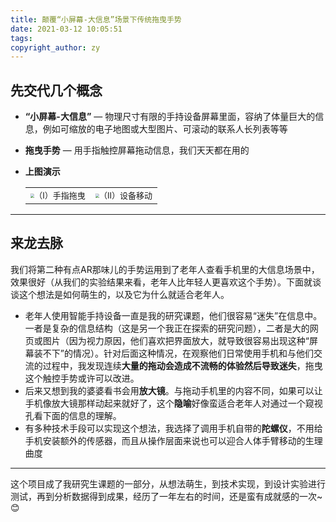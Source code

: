 ```yaml
---
title: 颠覆“小屏幕-大信息”场景下传统拖曳手势
date: 2021-03-12 10:05:51
tags:
copyright_author: zy
---
```


## 先交代几个概念 

- **“小屏幕-大信息”**  —  物理尺寸有限的手持设备屏幕里面，容纳了体量巨大的信息，例如可缩放的电子地图或大型图片、可滚动的联系人长列表等等

- **拖曳手势** —  用手指触控屏幕拖动信息，我们天天都在用的

- **上图演示**

  <table frame=void><tr>
        <td align = center><img src="https://lyzzy-pics-1259325037.cos.ap-chengdu.myqcloud.com/zy/index-based method.gif"  style="zoom:40%;" align=center border=0 /><font size=2>（Ⅰ）手指拖曳</font></td>
        <td align = center><img src="https://lyzzy-pics-1259325037.cos.ap-chengdu.myqcloud.com/zy/device-based method.gif" style="zoom:40%;" align=center border=0 /><font size=2>（Ⅱ）设备移动</font></td>
        </tr></table>

<hr></hr>

## 来龙去脉

我们将第二种有点AR那味儿的手势运用到了老年人查看手机里的大信息场景中，效果很好（从我们的实验结果来看，老年人比年轻人更喜欢这个手势）。下面就谈谈这个想法是如何萌生的，以及它为什么就适合老年人。

- 老年人使用智能手持设备一直是我的研究课题，他们很容易“迷失”在信息中。一者是复杂的信息结构（这是另一个我正在探索的研究问题），二者是大的网页或图片（因为视力原因，他们喜欢把界面放大，就导致很容易出现这种“屏幕装不下”的情况）。针对后面这种情况，在观察他们日常使用手机和与他们交流的过程中，我发现连续**大量的拖动会造成不流畅的体验然后导致迷失**，拖曳这个触控手势或许可以改进。
- 后来又想到我的婆婆看书会用**放大镜**。与拖动手机里的内容不同，如果可以让手机像放大镜那样动起来就好了，这个**隐喻**好像蛮适合老年人对通过一个窥视孔看下面的信息的理解。
- 有多种技术手段可以实现这个想法，我选择了调用手机自带的**陀螺仪**，不用给手机安装额外的传感器，而且从操作层面来说也可以迎合人体手臂移动的生理曲度

<hr></hr>

这个项目成了我研究生课题的一部分，从想法萌生，到技术实现，到设计实验进行测试，再到分析数据得到成果，经历了一年左右的时间，还是蛮有成就感的一次~😊
